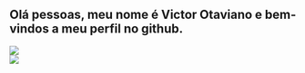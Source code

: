 ## Olá pessoas, meu nome é Victor Otaviano e bem-vindos a meu perfil no github.

<div>
  <a href="https://github.com/Espadasin">
    <img src="https://github-readme-stats.vercel.app/api?username=espadasin&show_icons=true&theme=dark#gh-dark-mode-only)](https://github.com/anuraghazra/github-readme-stats#gh-dark-mode-only">
  </a>
</div>

<div>
  <img src="https://skillicons.dev/icons?i=js,html,css,godot,cpp,nodejs"> 
</div>
